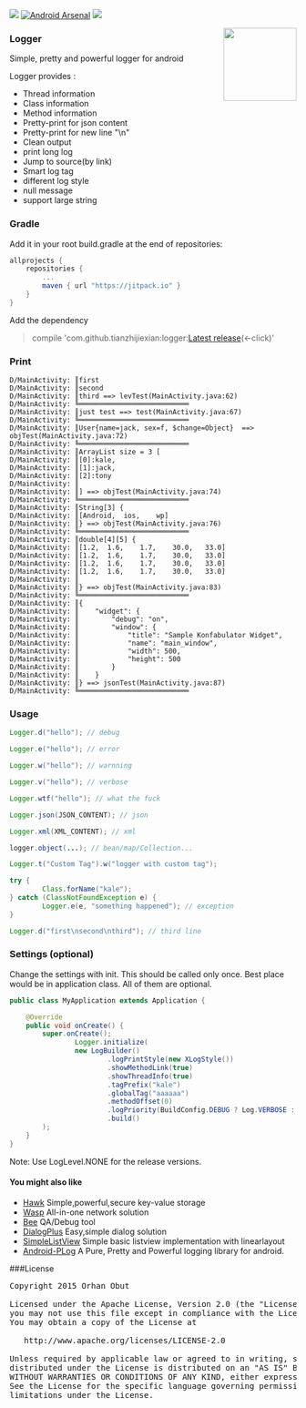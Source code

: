 [![](https://jitpack.io/v/tianzhijiexian/logger.svg)](https://jitpack.io/#tianzhijiexian/logger)
[![Android Arsenal](https://img.shields.io/badge/Android%20Arsenal-Logger-brightgreen.svg?style=flat)](http://android-arsenal.com/details/1/1658) [![](https://img.shields.io/badge/AndroidWeekly-%23147-blue.svg)](http://androidweekly.net/issues/issue-147)

<img align="right" src='https://raw.githubusercontent.com/tianzhijiexian/logger/master/images/logger-logo.png' width='128' height='128'/>

### Logger
Simple, pretty and powerful logger for android

Logger provides :
- Thread information
- Class information
- Method information
- Pretty-print for json content
- Pretty-print for new line "\n"
- Clean output
- print long log 
- Jump to source(by link)
- Smart log tag
- different log style
- null message
- support large string  

### Gradle
Add it in your root build.gradle at the end of repositories:  
```groovy
allprojects {
	repositories {
		...
		maven { url "https://jitpack.io" }
	}
}
```  
Add the dependency  
> compile 'com.github.tianzhijiexian:logger:[Latest release](https://github.com/tianzhijiexian/logger/releases)(<-click)'

### Print  
```
D/MainActivity: ║first
D/MainActivity: ║second
D/MainActivity: ║third ==> levTest(MainActivity.java:62)
D/MainActivity: ╚═══════════════════════════
D/MainActivity: ║just test ==> test(MainActivity.java:67)
D/MainActivity: ╚═══════════════════════════
D/MainActivity: ║User{name=jack, sex=f, $change=Object}  ==> objTest(MainActivity.java:72)
D/MainActivity: ╚═══════════════════════════
D/MainActivity: ║ArrayList size = 3 [
D/MainActivity: ║[0]:kale,
D/MainActivity: ║[1]:jack,
D/MainActivity: ║[2]:tony
D/MainActivity: ║
D/MainActivity: ║] ==> objTest(MainActivity.java:74)
D/MainActivity: ╚═══════════════════════════
D/MainActivity: ║String[3] {
D/MainActivity: ║[Android,	ios,	wp]
D/MainActivity: ║} ==> objTest(MainActivity.java:76)
D/MainActivity: ╚═══════════════════════════
D/MainActivity: ║double[4][5] {
D/MainActivity: ║[1.2,	1.6,	1.7,	30.0,	33.0]
D/MainActivity: ║[1.2,	1.6,	1.7,	30.0,	33.0]
D/MainActivity: ║[1.2,	1.6,	1.7,	30.0,	33.0]
D/MainActivity: ║[1.2,	1.6,	1.7,	30.0,	33.0]
D/MainActivity: ║
D/MainActivity: ║} ==> objTest(MainActivity.java:83)
D/MainActivity: ╚═══════════════════════════
D/MainActivity: ║{
D/MainActivity: ║    "widget": {
D/MainActivity: ║        "debug": "on",
D/MainActivity: ║        "window": {
D/MainActivity: ║            "title": "Sample Konfabulator Widget",
D/MainActivity: ║            "name": "main_window",
D/MainActivity: ║            "width": 500,
D/MainActivity: ║            "height": 500
D/MainActivity: ║        }
D/MainActivity: ║    }
D/MainActivity: ║} ==> jsonTest(MainActivity.java:87)
D/MainActivity: ╚═══════════════════════════
```

### Usage
```java
Logger.d("hello"); // debug

Logger.e("hello"); // error

Logger.w("hello"); // warnning

Logger.v("hello"); // verbose

Logger.wtf("hello"); // what the fuck

Logger.json(JSON_CONTENT); // json

Logger.xml(XML_CONTENT); // xml

logger.object(...); // bean/map/Collection...

Logger.t("Custom Tag").w("logger with custom tag");

try {
		Class.forName("kale");
} catch (ClassNotFoundException e) {
		Logger.e(e, "something happened"); // exception
}

Logger.d("first\nsecond\nthird"); // third line
```

### Settings (optional)
Change the settings with init. This should be called only once. Best place would be in application class. All of them
 are optional.
```java
public class MyApplication extends Application {

    @Override
    public void onCreate() {
        super.onCreate();
				Logger.initialize(
                new LogBuilder()
						.logPrintStyle(new XLogStyle())
                        .showMethodLink(true)
                        .showThreadInfo(true)
                        .tagPrefix("kale")
                        .globalTag("aaaaaa")
                        .methodOffset(0)
                        .logPriority(BuildConfig.DEBUG ? Log.VERBOSE : Log.ASSERT)
                        .build()
        );
    }
}
```
Note: Use LogLevel.NONE for the release versions.

#### You might also like
- [Hawk](https://github.com/orhanobut/hawk) Simple,powerful,secure key-value storage
- [Wasp](https://github.com/orhanobut/wasp) All-in-one network solution
- [Bee](https://github.com/orhanobut/bee) QA/Debug tool
- [DialogPlus](https://github.com/orhanobut/dialogplus) Easy,simple dialog solution
- [SimpleListView](https://github.com/orhanobut/simplelistview) Simple basic listview implementation with linearlayout
- [Android-PLog](https://github.com/Muyangmin/Android-PLog) A Pure, Pretty and Powerful logging library for android.

###License
<pre>
Copyright 2015 Orhan Obut

Licensed under the Apache License, Version 2.0 (the "License");
you may not use this file except in compliance with the License.
You may obtain a copy of the License at

   http://www.apache.org/licenses/LICENSE-2.0

Unless required by applicable law or agreed to in writing, software
distributed under the License is distributed on an "AS IS" BASIS,
WITHOUT WARRANTIES OR CONDITIONS OF ANY KIND, either express or implied.
See the License for the specific language governing permissions and
limitations under the License.
</pre>

